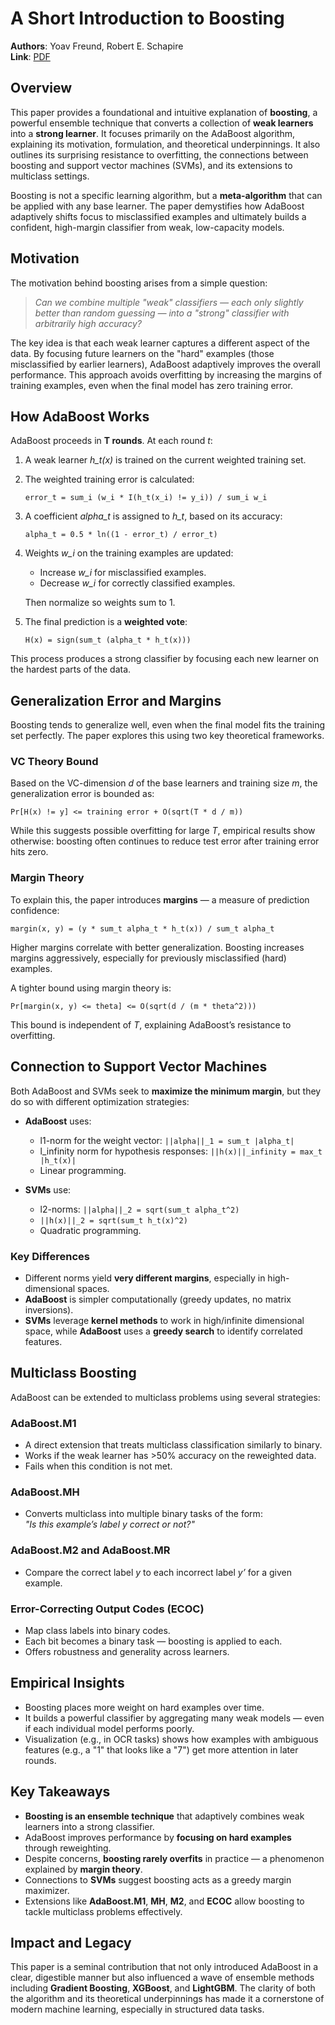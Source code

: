 # A Short Introduction to Boosting  
**Authors**: Yoav Freund, Robert E. Schapire  
**Link**: [PDF](https://arxiv.org/pdf/1503.02531)

## Overview

This paper provides a foundational and intuitive explanation of **boosting**, a powerful ensemble technique that converts a collection of **weak learners** into a **strong learner**. It focuses primarily on the AdaBoost algorithm, explaining its motivation, formulation, and theoretical underpinnings. It also outlines its surprising resistance to overfitting, the connections between boosting and support vector machines (SVMs), and its extensions to multiclass settings.

Boosting is not a specific learning algorithm, but a **meta-algorithm** that can be applied with any base learner. The paper demystifies how AdaBoost adaptively shifts focus to misclassified examples and ultimately builds a confident, high-margin classifier from weak, low-capacity models.

## Motivation

The motivation behind boosting arises from a simple question:

> *Can we combine multiple "weak" classifiers — each only slightly better than random guessing — into a "strong" classifier with arbitrarily high accuracy?*

The key idea is that each weak learner captures a different aspect of the data. By focusing future learners on the "hard" examples (those misclassified by earlier learners), AdaBoost adaptively improves the overall performance. This approach avoids overfitting by increasing the margins of training examples, even when the final model has zero training error.

## How AdaBoost Works

AdaBoost proceeds in **T rounds**. At each round *t*:

1. A weak learner *h_t(x)* is trained on the current weighted training set.
2. The weighted training error is calculated:
   
   `error_t = sum_i (w_i * I(h_t(x_i) != y_i)) / sum_i w_i`

3. A coefficient *alpha_t* is assigned to *h_t*, based on its accuracy:

   `alpha_t = 0.5 * ln((1 - error_t) / error_t)`

4. Weights *w_i* on the training examples are updated:

   - Increase *w_i* for misclassified examples.
   - Decrease *w_i* for correctly classified examples.

   Then normalize so weights sum to 1.

5. The final prediction is a **weighted vote**:

   `H(x) = sign(sum_t (alpha_t * h_t(x)))`

This process produces a strong classifier by focusing each new learner on the hardest parts of the data.

## Generalization Error and Margins

Boosting tends to generalize well, even when the final model fits the training set perfectly. The paper explores this using two key theoretical frameworks.

### VC Theory Bound

Based on the VC-dimension *d* of the base learners and training size *m*, the generalization error is bounded as:

`Pr[H(x) != y] <= training error + O(sqrt(T * d / m))`

While this suggests possible overfitting for large *T*, empirical results show otherwise: boosting often continues to reduce test error after training error hits zero.

### Margin Theory

To explain this, the paper introduces **margins** — a measure of prediction confidence:

`margin(x, y) = (y * sum_t alpha_t * h_t(x)) / sum_t alpha_t`

Higher margins correlate with better generalization. Boosting increases margins aggressively, especially for previously misclassified (hard) examples.

A tighter bound using margin theory is:

`Pr[margin(x, y) <= theta] <= O(sqrt(d / (m * theta^2)))`

This bound is independent of *T*, explaining AdaBoost’s resistance to overfitting.

## Connection to Support Vector Machines

Both AdaBoost and SVMs seek to **maximize the minimum margin**, but they do so with different optimization strategies:

- **AdaBoost** uses:
  - l1-norm for the weight vector: `||alpha||_1 = sum_t |alpha_t|`
  - l_infinity norm for hypothesis responses: `||h(x)||_infinity = max_t |h_t(x)|`
  - Linear programming.

- **SVMs** use:
  - l2-norms: `||alpha||_2 = sqrt(sum_t alpha_t^2)`
  - `||h(x)||_2 = sqrt(sum_t h_t(x)^2)`
  - Quadratic programming.

### Key Differences

- Different norms yield **very different margins**, especially in high-dimensional spaces.
- **AdaBoost** is simpler computationally (greedy updates, no matrix inversions).
- **SVMs** leverage **kernel methods** to work in high/infinite dimensional space, while **AdaBoost** uses a **greedy search** to identify correlated features.

## Multiclass Boosting

AdaBoost can be extended to multiclass problems using several strategies:

### AdaBoost.M1
- A direct extension that treats multiclass classification similarly to binary.
- Works if the weak learner has >50% accuracy on the reweighted data.
- Fails when this condition is not met.

### AdaBoost.MH
- Converts multiclass into multiple binary tasks of the form:  
  *"Is this example’s label y correct or not?"*

### AdaBoost.M2 and AdaBoost.MR
- Compare the correct label *y* to each incorrect label *y’* for a given example.

### Error-Correcting Output Codes (ECOC)
- Map class labels into binary codes.
- Each bit becomes a binary task — boosting is applied to each.
- Offers robustness and generality across learners.

## Empirical Insights

- Boosting places more weight on hard examples over time.
- It builds a powerful classifier by aggregating many weak models — even if each individual model performs poorly.
- Visualization (e.g., in OCR tasks) shows how examples with ambiguous features (e.g., a "1" that looks like a "7") get more attention in later rounds.

## Key Takeaways

- **Boosting is an ensemble technique** that adaptively combines weak learners into a strong classifier.
- AdaBoost improves performance by **focusing on hard examples** through reweighting.
- Despite concerns, **boosting rarely overfits** in practice — a phenomenon explained by **margin theory**.
- Connections to **SVMs** suggest boosting acts as a greedy margin maximizer.
- Extensions like **AdaBoost.M1**, **MH**, **M2**, and **ECOC** allow boosting to tackle multiclass problems effectively.

## Impact and Legacy

This paper is a seminal contribution that not only introduced AdaBoost in a clear, digestible manner but also influenced a wave of ensemble methods including **Gradient Boosting**, **XGBoost**, and **LightGBM**. The clarity of both the algorithm and its theoretical underpinnings has made it a cornerstone of modern machine learning, especially in structured data tasks.
